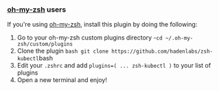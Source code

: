 <!-- Space: Projects -->
<!-- Parent: ZshKubectl -->
<!-- Title: Installation Oh-My-Zsh ZshKubectl -->
<!-- Label: ZshKubectl -->
<!-- Label: Project -->
<!-- Label: Installation -->
<!-- Label: Oh-My-Zsh -->
<!-- Include: docs/disclaimer.md -->
<!-- Include: ac:toc -->

### [oh-my-zsh](https://github.com/robbyrussell/oh-my-zsh) users

If you're using [oh-my-zsh](https://github.com/robbyrussell/oh-my-zsh), install this plugin by doing the following:

1.  Go to your oh-my-zsh custom plugins directory -`cd ~/.oh-my-zsh/custom/plugins`
2.  Clone the plugin `bash git clone https://github.com/hadenlabs/zsh-kubectl`bash
3.  Edit your `.zshrc` and add `plugins=( ... zsh-kubectl )` to your list of plugins
4.  Open a new terminal and enjoy!

